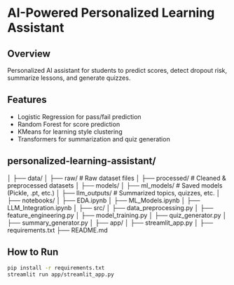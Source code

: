 # AI-Powered Personalized Learning Assistant

## Overview
Personalized AI assistant for students to predict scores, detect dropout risk, summarize lessons, and generate quizzes.

## Features
- Logistic Regression for pass/fail prediction
- Random Forest for score prediction
- KMeans for learning style clustering
- Transformers for summarization and quiz generation

## personalized-learning-assistant/
│
├── data/
│   ├── raw/              # Raw dataset files
│   ├── processed/        # Cleaned & preprocessed datasets
│
├── models/
│   ├── ml_models/        # Saved models (Pickle, .pt, etc.)
│   ├── llm_outputs/      # Summarized topics, quizzes, etc.
│
├── notebooks/
│   ├── EDA.ipynb
│   ├── ML_Models.ipynb
│   ├── LLM_Integration.ipynb
│
├── src/
│   ├── data_preprocessing.py
│   ├── feature_engineering.py
│   ├── model_training.py
│   ├── quiz_generator.py
│   ├── summary_generator.py
│
├── app/
│   ├── streamlit_app.py
│
├── requirements.txt
├── README.md


## How to Run
```bash
pip install -r requirements.txt
streamlit run app/streamlit_app.py
```
